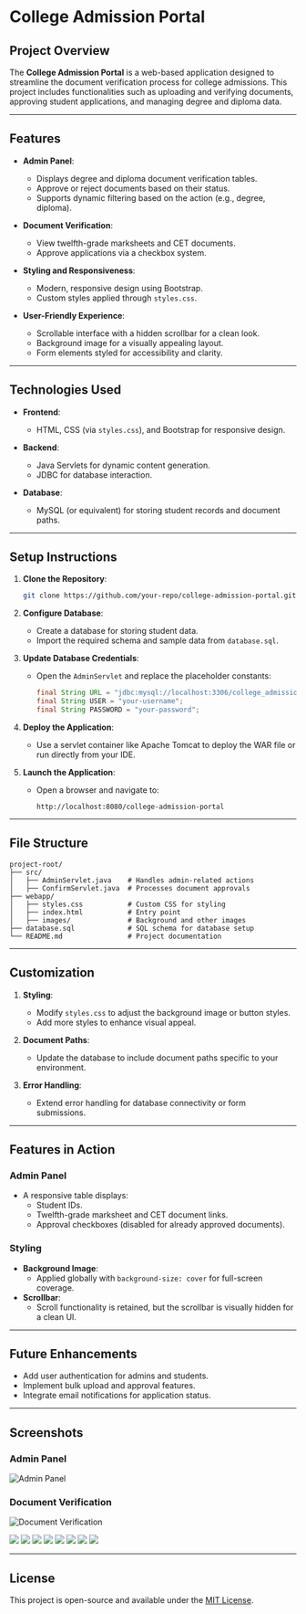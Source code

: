 
# College Admission Portal

## Project Overview
The **College Admission Portal** is a web-based application designed to streamline the document verification process for college admissions. This project includes functionalities such as uploading and verifying documents, approving student applications, and managing degree and diploma data.

---

## Features
- **Admin Panel**:
  - Displays degree and diploma document verification tables.
  - Approve or reject documents based on their status.
  - Supports dynamic filtering based on the action (e.g., degree, diploma).
  
- **Document Verification**:
  - View twelfth-grade marksheets and CET documents.
  - Approve applications via a checkbox system.

- **Styling and Responsiveness**:
  - Modern, responsive design using Bootstrap.
  - Custom styles applied through `styles.css`.

- **User-Friendly Experience**:
  - Scrollable interface with a hidden scrollbar for a clean look.
  - Background image for a visually appealing layout.
  - Form elements styled for accessibility and clarity.

---

## Technologies Used
- **Frontend**:
  - HTML, CSS (via `styles.css`), and Bootstrap for responsive design.
  
- **Backend**:
  - Java Servlets for dynamic content generation.
  - JDBC for database interaction.

- **Database**:
  - MySQL (or equivalent) for storing student records and document paths.

---

## Setup Instructions
1. **Clone the Repository**:
   ```bash
   git clone https://github.com/your-repo/college-admission-portal.git
   ```

2. **Configure Database**:
   - Create a database for storing student data.
   - Import the required schema and sample data from `database.sql`.

3. **Update Database Credentials**:
   - Open the `AdminServlet` and replace the placeholder constants:
     ```java
     final String URL = "jdbc:mysql://localhost:3306/college_admissions";
     final String USER = "your-username";
     final String PASSWORD = "your-password";
     ```

4. **Deploy the Application**:
   - Use a servlet container like Apache Tomcat to deploy the WAR file or run directly from your IDE.

5. **Launch the Application**:
   - Open a browser and navigate to:
     ```
     http://localhost:8080/college-admission-portal
     ```

---

## File Structure
```plaintext
project-root/
├── src/
│   ├── AdminServlet.java    # Handles admin-related actions
│   ├── ConfirmServlet.java  # Processes document approvals
├── webapp/
│   ├── styles.css           # Custom CSS for styling
│   ├── index.html           # Entry point
│   ├── images/              # Background and other images
├── database.sql             # SQL schema for database setup
└── README.md                # Project documentation
```

---

## Customization
1. **Styling**:
   - Modify `styles.css` to adjust the background image or button styles.
   - Add more styles to enhance visual appeal.

2. **Document Paths**:
   - Update the database to include document paths specific to your environment.

3. **Error Handling**:
   - Extend error handling for database connectivity or form submissions.

---

## Features in Action
### Admin Panel
- A responsive table displays:
  - Student IDs.
  - Twelfth-grade marksheet and CET document links.
  - Approval checkboxes (disabled for already approved documents).

### Styling
- **Background Image**:
  - Applied globally with `background-size: cover` for full-screen coverage.
- **Scrollbar**:
  - Scroll functionality is retained, but the scrollbar is visually hidden for a clean UI.

---

## Future Enhancements
- Add user authentication for admins and students.
- Implement bulk upload and approval features.
- Integrate email notifications for application status.

---

## Screenshots

### Admin Panel

![Admin Panel](path-to-screenshot-admin-panel.png)

### Document Verification
![Document Verification](path-to-screenshot-document-verification.png)

<img src="https://github.com/ArcherInfotechInhouseTraining/Java-Training-Batch1/blob/main/Pallavi/Advance_Java/practicle/servlet/StudentAdmission/src/main/webapp/output/admin_dashboard.png">

<img src="https://github.com/ArcherInfotechInhouseTraining/Java-Training-Batch1/blob/main/Pallavi/Advance_Java/practicle/servlet/StudentAdmission/src/main/webapp/output/admission_form.png">

<img src="https://github.com/ArcherInfotechInhouseTraining/Java-Training-Batch1/blob/main/Pallavi/Advance_Java/practicle/servlet/StudentAdmission/src/main/webapp/output/document_verification.png">

<img src="https://github.com/ArcherInfotechInhouseTraining/Java-Training-Batch1/blob/main/Pallavi/Advance_Java/practicle/servlet/StudentAdmission/src/main/webapp/output/login.png">

<img src="https://github.com/ArcherInfotechInhouseTraining/Java-Training-Batch1/blob/main/Pallavi/Advance_Java/practicle/servlet/StudentAdmission/src/main/webapp/output/payment.png">

<img src="https://github.com/ArcherInfotechInhouseTraining/Java-Training-Batch1/blob/main/Pallavi/Advance_Java/practicle/servlet/StudentAdmission/src/main/webapp/output/payment.png">

<img src="https://github.com/ArcherInfotechInhouseTraining/Java-Training-Batch1/blob/main/Pallavi/Advance_Java/practicle/servlet/StudentAdmission/src/main/webapp/output/payment_successfull.png">

<img src="https://github.com/ArcherInfotechInhouseTraining/Java-Training-Batch1/blob/main/Pallavi/Advance_Java/practicle/servlet/StudentAdmission/src/main/webapp/output/registration.png">


---

## License
This project is open-source and available under the [MIT License](LICENSE).

